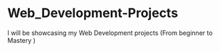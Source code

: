 # Web_Development-Projects
I will be showcasing my Web Development  projects (From beginner to Mastery ) 
